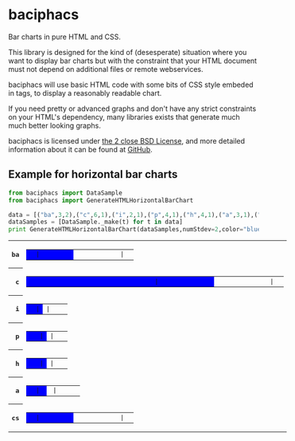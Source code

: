 baciphacs
=========

Bar charts in pure HTML and CSS.

This library is designed for the kind of (desesperate) situation where
you want to display bar charts but with the constraint that your HTML
document must not depend on additional files or remote webservices.

baciphacs will use basic HTML code with some bits of CSS style embeded
in tags, to display a reasonably readable chart.

If you need pretty or advanced graphs and don't have any strict
constraints on your HTML's dependency, many libraries exists that
generate much much better looking graphs.

baciphacs is licensed under [the 2 close BSD License](LICENSE.txt),
and more detailed information about it can be found at
[GitHub](https://github.com/tibonihoo/baciphacs).


Example for horizontal bar charts
---------------------------------

```python
from baciphacs import DataSample
from baciphacs import GenerateHTMLHorizontalBarChart

data = [("ba",3,2),("c",6,1),("i",2,1),("p",4,1),("h",4,1),("a",3,1),("cs",3,2)]
dataSamples = [DataSample._make(t) for t in data]
print GenerateHTMLHorizontalBarChart(dataSamples,numStdev=2,color="blue")
```

<table cellspacing="0" cellpadding="0" border="0" style="width:80ex;font-family:monospace;">
<tr title="3(+/-4)">
  <th style="padding-top:.5ex;padding-right:1ex;text-align:right;">ba</th>
  <td style="padding-top:.5ex;width:100%;">
    <table cellspacing="0" cellpadding="0" border="0" style="width:100%">
    <tr>
      <td style="width:0%;height:1ex;background-color:blue;"></td>
      <td style="width:38%;height:1ex;background-color:blue;text-align:left">|</td>
      <td style="width:50%;height:1ex;text-align:right">|</td>
      <td></td>
    </tr>
    </table>
  </td>
</tr>
<tr title="6(+/-2)">
  <th style="padding-top:.5ex;padding-right:1ex;text-align:right;">c</th>
  <td style="padding-top:.5ex;width:100%;">
    <table cellspacing="0" cellpadding="0" border="0" style="width:100%">
    <tr>
      <td style="width:50%;height:1ex;background-color:blue;"></td>
      <td style="width:25%;height:1ex;background-color:blue;text-align:left">|</td>
      <td style="width:25%;height:1ex;text-align:right">|</td>
      <td></td>
    </tr>
    </table>
  </td>
</tr>
<tr title="2(+/-2)">
  <th style="padding-top:.5ex;padding-right:1ex;text-align:right;">i</th>
  <td style="padding-top:.5ex;width:100%;">
    <table cellspacing="0" cellpadding="0" border="0" style="width:100%">
    <tr>
      <td style="width:0%;height:1ex;background-color:blue;"></td>
      <td style="width:25%;height:1ex;background-color:blue;text-align:left">|</td>
      <td style="width:25%;height:1ex;text-align:right">|</td>
      <td></td>
    </tr>
    </table>
  </td>
</tr>
<tr title="4(+/-2)">
  <th style="padding-top:.5ex;padding-right:1ex;text-align:right;">p</th>
  <td style="padding-top:.5ex;width:100%;">
    <table cellspacing="0" cellpadding="0" border="0" style="width:100%">
    <tr>
      <td style="width:25%;height:1ex;background-color:blue;"></td>
      <td style="width:25%;height:1ex;background-color:blue;text-align:left">|</td>
      <td style="width:25%;height:1ex;text-align:right">|</td>
      <td></td>
    </tr>
    </table>
  </td>
</tr>
<tr title="4(+/-2)">
  <th style="padding-top:.5ex;padding-right:1ex;text-align:right;">h</th>
  <td style="padding-top:.5ex;width:100%;">
    <table cellspacing="0" cellpadding="0" border="0" style="width:100%">
    <tr>
      <td style="width:25%;height:1ex;background-color:blue;"></td>
      <td style="width:25%;height:1ex;background-color:blue;text-align:left">|</td>
      <td style="width:25%;height:1ex;text-align:right">|</td>
      <td></td>
    </tr>
    </table>
  </td>
</tr>
<tr title="3(+/-2)">
  <th style="padding-top:.5ex;padding-right:1ex;text-align:right;">a</th>
  <td style="padding-top:.5ex;width:100%;">
    <table cellspacing="0" cellpadding="0" border="0" style="width:100%">
    <tr>
      <td style="width:12%;height:1ex;background-color:blue;"></td>
      <td style="width:26%;height:1ex;background-color:blue;text-align:left">|</td>
      <td style="width:25%;height:1ex;text-align:right">|</td>
      <td></td>
    </tr>
    </table>
  </td>
</tr>
<tr title="3(+/-4)">
  <th style="padding-top:.5ex;padding-right:1ex;text-align:right;">cs</th>
  <td style="padding-top:.5ex;width:100%;">
    <table cellspacing="0" cellpadding="0" border="0" style="width:100%">
    <tr>
      <td style="width:0%;height:1ex;background-color:blue;"></td>
      <td style="width:38%;height:1ex;background-color:blue;text-align:left">|</td>
      <td style="width:50%;height:1ex;text-align:right">|</td>
      <td></td>
    </tr>
    </table>
  </td>
</tr>
</table>


